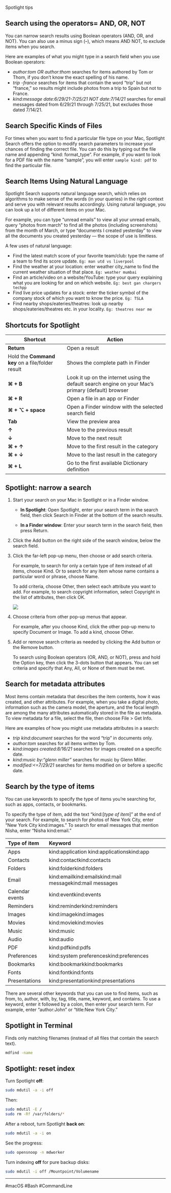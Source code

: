Spotlight tips

## Search using the operators= AND, OR, NOT

You can narrow search results using Boolean operators (AND, OR, and NOT).  You can also use a minus sign (–), which means AND NOT, to exclude items when you search.

Here are examples of what you might type in a search field when you use Boolean operators:

- *author:tom OR author:thom* searches for items authored by Tom or Thom, if you don’t know the exact spelling of his name.
- *trip -france* searches for items that contain the word “trip” but not “france,” so  results might include photos from a trip to Spain but not to France.
- *kind:message date:6/29/21-7/25/21 NOT date:7/14/21* searches for email messages dated from 6/29/21 through 7/25/21, but excludes those dated 7/14/21.

## Search Specific Kinds of Files

For times when you want to find a particular file type on your Mac, Spotlight Search offers the option to modify search parameters to increase your chances of finding the correct file. You can do this by typing out the file name and appending “kind: format_type”. For example, if you want to look for a PDF file with the name “sample”, you will enter `sample kind: pdf` to find the particular file.

## Search Items Using Natural Language

Spotlight Search supports natural language search, which relies on algorithms to make sense of the words (in your queries) in the right context and serve you with relevant results accordingly. Using natural language, you can look up a lot of different items on your Mac.

For example, you can type “unread emails” to view all your unread emails, query “photos from march” to find all the photos (including screenshots) from the month of March, or type “documents I created yesterday” to view all the documents you created yesterday — the scope of use is limitless.

A few uses of natural language:

- Find the latest match score of your favorite team/club: type the name of a team to find its score update. `Eg: man utd vs liverpool`
- Find the weather at your location: enter weather city_name to find the current weather situation of that place.
`Eg: weather mumbai`
- Find an article/video on a website/YouTube: type your query explaining what you are looking for and on which website. `Eg: best gan chargers techpp`
- Find live price updates for a stock: enter the ticker symbol of the company stock of which you want to know the price.
`Eg: TSLA`
- Find nearby shops/eateries/theatres: look up nearby shops/eateries/theatres etc. in your locality.
`Eg: theatres near me`

## Shortcuts for Spotlight

| Shortcut                                         | Action                                                       |
| ------------------------------------------------ | ------------------------------------------------------------ |
| **Return**                                       | Open a result                                                |
| Hold the **Command key** on a file/folder result | Shows the complete path in Finder                            |
| **⌘ + B**                                        | Look it up on the internet using the default search engine on your Mac’s primary (default) browser |
| **⌘ + R**                                        | Open a file in an app or Finder                              |
| **⌘ + ⌥ + space**                                | Open a Finder window with the selected search field          |
| **Tab**                                          | View the preview area                                        |
| **↑**                                            | Move to the previous result                                  |
| **↓**                                            | Move to the next result                                      |
| **⌘ + ↑**                                        | Move to the first result in the category                     |
| **⌘ + ↓**                                        | Move to the last result in the category                      |
| **⌘ + L**                                        | Go to the first available Dictionary definition              |

## Spotlight: narrow a search

1. Start your search on your Mac in Spotlight or in a Finder window.

   - **In Spotlight**: Open Spotlight, enter your search term in the search field, then click Search in Finder at the bottom of the search results.

   - **In a Finder window**: Enter your search term in the search field, then press Return.

2. Click the Add button on the right side of the search window, below the search field.

3. Click the far-left pop-up menu, then choose or add search criteria.

   For example, to search for only a certain type of item instead of all items, choose Kind. Or to search for any item whose name contains a particular word or phrase, choose Name.

   To add criteria, choose Other, then select each attribute you want to add. For example, to search copyright information, select Copyright in the list of attributes, then click OK.
   
   ![](https://help.apple.com/assets/62A8ED2F99A5D0045E612A42/62A8ED3DCA32D1047032C8FF/en_US/95e76d2ecb826462b158c76989458a46.png)

4. Choose criteria from other pop-up menus that appear.

   For example, after you choose Kind, click the other pop-up menu to specify Document or Image. To add a kind, choose Other.

5. Add or remove search criteria as needed by clicking the Add button or the Remove button.

   To search using Boolean operators (OR, AND, or NOT), press and hold the Option key, then click the 3-dots button that appears. You can set criteria and specify that Any, All, or None of them must be met. 

## Search for metadata attributes

Most items contain metadata that describes the item contents, how it was  created, and other attributes. For example, when you take a digital  photo, information such as the camera model, the aperture, and the focal length are among the many attributes automatically stored in the file  as metadata. To view metadata for a file, select the file, then choose  File > Get Info.

Here are examples of how you might use metadata attributes in a search:

- *trip kind:document* searches for the word “trip” in documents only.
- *author:tom* searches for all items written by Tom.
- *kind:images created:8/16/21* searches for images created on a specific date.
- *kind:music by:“glenn miller”* searches for music by Glenn Miller.
- *modified:<=7/29/21* searches for items modified on or before a specific date.

## Search by the type of items

You can use keywords to specify the type of items you’re searching for, such as apps, contacts, or bookmarks.

To specify the type of item, add the text “kind:[*type of item*]” at the end of your search. For example, to search for photos of New  York City, enter “New York City kind:images.” To search for email  messages that mention Nisha, enter “Nisha kind:email.”

| Type of item    | Keyword                                                  |
| :-------------- | :------------------------------------------------------- |
| Apps            | kind:application kind:applicationskind:app               |
| Contacts        | kind:contactkind:contacts                                |
| Folders         | kind:folderkind:folders                                  |
| Email           | kind:emailkind:emailskind:mail messagekind:mail messages |
| Calendar events | kind:eventkind:events                                    |
| Reminders       | kind:reminderkind:reminders                              |
| Images          | kind:imagekind:images                                    |
| Movies          | kind:moviekind:movies                                    |
| Music           | kind:music                                               |
| Audio           | kind:audio                                               |
| PDF             | kind:pdfkind:pdfs                                        |
| Preferences     | kind:system preferenceskind:preferences                  |
| Bookmarks       | kind:bookmarkkind:bookmarks                              |
| Fonts           | kind:fontkind:fonts                                      |
| Presentations   | kind:presentationkind:presentations                      |

There are several other keywords that you can use to find items, such as from, to, author, with, by, tag, title, name, keyword, and contains. To use a keyword, enter it followed by a colon, then enter your search  term. For example, enter “author:John” or “title:New York City.”

## Spotlight in Terminal

Finds only matching filenames (instead of all files that contain the search text).

```bash
mdfind -name
```

## Spotlight: reset index

Turn Spotlight **off**:

```bash
sudo mdutil -a -i off
```

Then:

```bash
sudo mdutil -E /
sudo rm -Rf /var/folders/*
```

After a reboot, turn Spotlight **back on**:

```bash
sudo mdutil -a -i on
```

See the progress:

```bash
sudo opensnoop -n mdworker
```

Turn indexing **off** for pure backup disks:

```bash
sudo mdutil -i off /Mountpoint/Volumename
```

---

#macOS #Bash #CommandLine